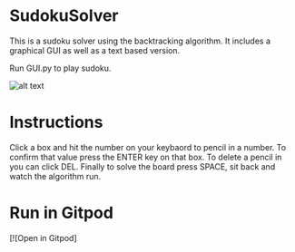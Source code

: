 # SudokuSolver
This is a sudoku solver using the backtracking algorithm. It includes a graphical GUI as well as a text based version.

Run GUI.py to play sudoku.

![alt text](https://github.com/NV1/SudokuSolver/blob/sudokuGui.png/image.png?raw=true)
# Instructions
Click a box and hit the number on your keybaord to pencil in a number. To confirm that value press the ENTER key on that box. To delete a pencil in you can click DEL. Finally to solve the board press SPACE, sit back and watch the algorithm run.



# Run in Gitpod

[![Open in Gitpod]
